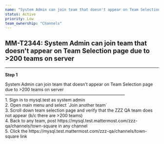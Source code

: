 ```yaml
---
name: "System Admin can join team that doesn't appear on Team Selection page due to >200 teams on server"
status: Active
priority: Low
team_ownership: "Channels"
---
```


## MM-T2344: System Admin can join team that doesn't appear on Team Selection page due to >200 teams on server

---

**Step 1**

System Admin can join team that doesn't appear on Team Selection page due to >200 teams on server\
————————————————————————————\
1\. Sign in to mysql.test as system admin\
2\. Open main menu and select \`Join another team\`\
3\. Scroll down team selection page and verify that the ZZZ QA team does not appear (b/c there are >200 teams)\
4\. Back to any team, post https\://mysql.test.mattermost.com/zzz-qa/channels/town-square in any channel\
5\. Click the https\://mysql.test.mattermost.com/zzz-qa/channels/town-square link
